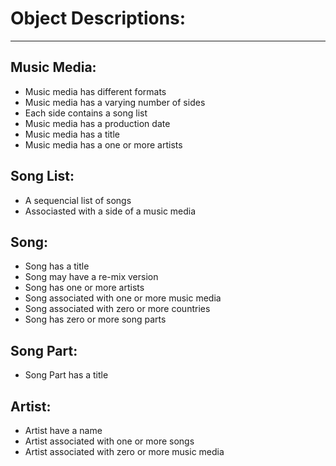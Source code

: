 # Object Descriptions:
---

## Music Media:

+ Music media has different formats
+ Music media has a varying number of sides
+ Each side contains a song list
+ Music media has a production date
+ Music media has a title
+ Music media has a one or more artists

## Song List:

+ A sequencial list of songs
+ Associasted with a side of a music media

## Song:

+ Song has a title
+ Song may have a re-mix version
+ Song has one or more artists
+ Song associated with one or more music media
+ Song associated with zero or more countries
+ Song has zero or more song parts

## Song Part:

+ Song Part has a title

## Artist:

+ Artist have a name
+ Artist associated with one or more songs
+ Artist associated with zero or more music media
